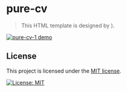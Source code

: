 # pure-cv
> This HTML template is designed by ).

[![pure-cv-1 demo](https://github.com/erichardson01/Projects/pure-cv-1/blob/master/img/demo.jpg?raw=true)](https://erichardson01.github.io/pure-cv-1/)

## License
This project is licensed under the [MIT license](https://github.com/H0NGWANG/pure-cv/blob/master/LICENSE).

[![License: MIT](https://img.shields.io/badge/License-MIT-yellow.svg)](https://github.com/H0NGWANG/pure-cv/blob/master/LICENSE)
